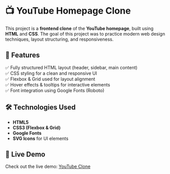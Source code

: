 # 📺 YouTube Homepage Clone

This project is a **frontend clone** of the **YouTube homepage**, built using **HTML** and **CSS**. The goal of this project was to practice modern web design techniques, layout structuring, and responsiveness.

## 🎯 Features
✅ Fully structured HTML layout (header, sidebar, main content)  
✅ CSS styling for a clean and responsive UI  
✅ Flexbox & Grid used for layout alignment  
✅ Hover effects & tooltips for interactive elements  
✅ Font integration using Google Fonts (Roboto)  

## 🛠️ Technologies Used
- **HTML5**
- **CSS3 (Flexbox & Grid)**
- **Google Fonts**
- **SVG Icons** for UI elements  

## 🎥 Live Demo
Check out the live demo: [YouTube Clone](https://yourusername.github.io/repository-name/)

